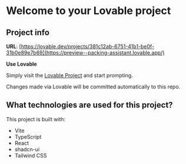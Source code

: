 # Welcome to your Lovable project

## Project info

**URL**: [https://lovable.dev/projects/381c12ab-6751-41b1-be0f-31b0e89e7b69](https://preview--packing-assistant.lovable.app/)

**Use Lovable**

Simply visit the [Lovable Project](https://lovable.dev/projects/381c12ab-6751-41b1-be0f-31b0e89e7b69) and start prompting.

Changes made via Lovable will be committed automatically to this repo.

## What technologies are used for this project?

This project is built with:

- Vite
- TypeScript
- React
- shadcn-ui
- Tailwind CSS
